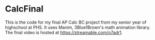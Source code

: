# CalcFinal

This is the code for my final AP Calc BC project from my senior year of highschool at PHS. It uses Manim, 3Blue1Brown's math animation library. The final video is hosted at https://streamable.com/o7adr1.
